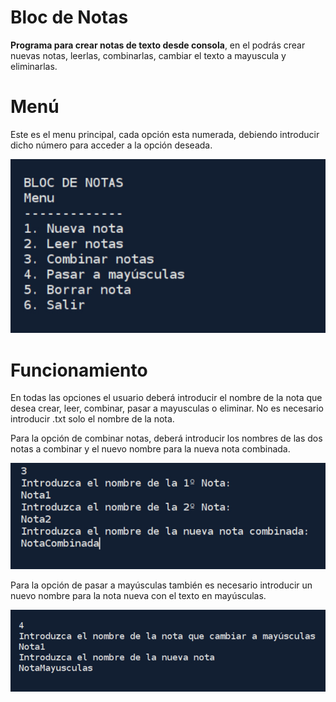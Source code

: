 # Bloc de Notas

**Programa para crear notas de texto desde consola**, en el podrás crear nuevas notas, leerlas, combinarlas, cambiar el texto a mayuscula y eliminarlas.

# Menú 

Este es el menu principal, cada opción esta numerada, debiendo introducir dicho número para acceder a la opción deseada.

![](screenshots/c1.jpg)

# Funcionamiento 
En todas las opciones el usuario deberá introducir el nombre de la nota que desea crear, leer, combinar, pasar a mayusculas o eliminar. No es necesario introducir .txt solo el nombre de la nota.

Para la opción de combinar notas, deberá introducir los nombres de las dos notas a combinar y el nuevo nombre para la nueva nota combinada.

![](screenshots/c2.jpg)

Para la opción de pasar a mayúsculas también es necesario introducir un nuevo nombre para la nota nueva con el texto en mayúsculas.

![](screenshots/c3.jpg)
